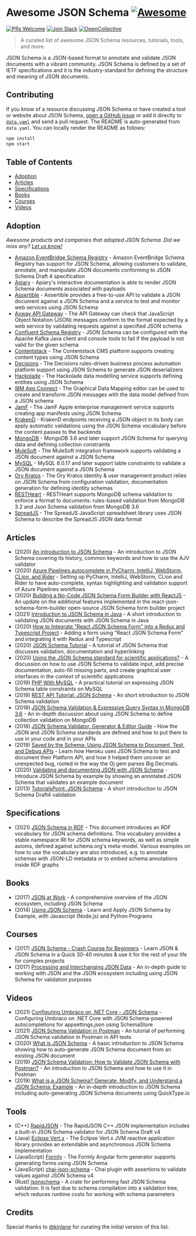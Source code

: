 <!-- ATTENTION! This file is auto-generated. Do not edit this file directly.
Instead, edit `data.yaml` and re-generate this file as per the README's
instructions -->

# Awesome JSON Schema [![Awesome](https://cdn.rawgit.com/sindresorhus/awesome/d7305f38d29fed78fa85652e3a63e154dd8e8829/media/badge.svg)](https://github.com/sindresorhus/awesome)

[![PRs Welcome](https://img.shields.io/badge/PRs-welcome-brightgreen.svg?style=flat-square)](http://makeapullrequest.com)
[![Join Slack](https://img.shields.io/badge/Slack-Join%20Slack-blue.svg?style=flat-square)](https://json-schema.slack.com)
[![OpenCollective](https://img.shields.io/opencollective/all/json-schema?label=OpenCollective&style=flat-square)](https://opencollective.com/json-schema)

> A curated list of awesome JSON Schema resources, tutorials, tools, and more.

JSON Schema is a JSON-based format to annotate and validate JSON documents with
a vibrant community. JSON Schema is defined by a set of IETF specifications and
it is the industry-standard for defining the structure and meaning of JSON
documents.

## Contributing

If you know of a resource discussing JSON Schema or have created a tool or
website about JSON Schema, [open a GitHub
issue](https://github.com/jviotti/awesome-jsonschema/issues/new?assignees=&labels=awesome-link&template=link.md&title=)
or add it directly to
[`data.yaml`](https://github.com/jviotti/awesome-jsonschema/blob/master/data.yaml)
and send a pull request. The README is auto-generated from `data.yaml`. You can
locally render the README as follows:

```sh
npm install
npm start
```

## Table of Contents

- [Adoption](#adoption)
- [Articles](#articles)
- [Specifications](#specifications)
- [Books](#books)
- [Courses](#courses)
- [Videos](#videos)

## Adoption

*Awesome products and companies that adopted JSON Schema. Did we miss any? [Let
us
know!](https://github.com/jviotti/awesome-jsonschema/issues/new?assignees=&labels=awesome-link&template=link.md&title=)*

- [Amazon EventBridge Schema Registry](https://aws.amazon.com/about-aws/whats-new/2020/09/amazon-eventbridge-schema-registry-announces-support-for-json-schema/) - Amazon EventBridge Schema Registry has support for JSON Schema, allowing customers to validate, annotate, and manipulate JSON documents conforming to JSON Schema Draft 4 specification
- [Apiary](https://help.apiary.io/api_101/json-schema/) - Apiary&#x27;s interactive documentation is able to render JSON Schema documents associated with payloads
- [Assertible](https://assertible.com/json-schema-validation) - Assertible provides a free-to-use API to validate a JSON document against a JSON Schema and a service to test and monitor web services using JSON Schema
- [Axway API Gateway](https://docs.axway.com/bundle/APIGateway_762_PolicyDevFilterReference_allOS_en_HTML5/page/Content/PolicyDevTopics/content_schema_json.htm) - The API Gateway can check that JavaScript Object Notation (JSON) messages conform to the format expected by a web service by validating requests against a specified JSON schema
- [Confluent Schema Registry](https://docs.confluent.io/platform/current/schema-registry/serdes-develop/serdes-json.html) - JSON Schema can be configured with the Apache Kafka Java client and console tools to fail if the payload is not valid for the given schema
- [Contentstack](https://www.contentstack.com/docs/developers/create-content-types/json-schema-for-creating-a-content-type/) - The Contentstack CMS platform supports creating content types using JSON Schema
- [Decisions](https://documentation.decisions.com/docs/create-types-json-schema) - The Decisions rules-driven business process automation platform support using JSON Schema to generate JSON deserializers
- [Hackolade](https://hackolade.com/help/JSONSchema.html) - The Hackolade data modelling service supports defining entities using JSON Schema
- [IBM App Connect](https://www.ibm.com/docs/en/app-connect/11.0.0?topic=schema-json-requirements-message-maps) - The Graphical Data Mapping editor can be used to create and transform JSON messages with the data model defined from a JSON schema
- [JamF](https://docs.jamf.com/technical-papers/jamf-pro/json-schema/10.26.0/Understanding_the_Structure_of_a_JSON_Schema_Manifest.html) - The JamF Apple enterprise management service supports creating app manifests using JSON Schema
- [KrakenD](https://www.krakend.io/docs/endpoints/json-schema/) - KrakenD endpoints receiving a JSON object in its body can apply automatic validations using the JSON Schema vocabulary before the content passes to the backends
- [MongoDB](https://docs.mongodb.com/manual/reference/operator/query/jsonSchema/) - MongoDB 3.6 and later support JSON Schema for querying data and defining collection constraints
- [MuleSoft](https://docs.mulesoft.com/json-module/2.1/json-schema-validation) - The MuleSoft integration framework supports validating a JSON document against a JSON Schema
- [MySQL](https://dev.mysql.com/doc/refman/8.0/en/json-validation-functions.html) - MySQL 8.0.17 and later support table constraints to validate a JSON document against a JSON Schema
- [Ory Kratos](https://www.ory.sh/kratos/docs/reference/json-schema-json-paths/) - The Ory Kratos identity &amp; user management product relies on JSON Schema from configuration validation, documentation generation for defining identity schemas
- [RESTHeart](https://restheart.org/docs/json-schema-validation/) - RESTHeart supports MongoDB schema validation to enforce a format to documents: rules-based validation from MongoDB 3.2 and Json Schema validation from MongoDB 3.6
- [SpreadJS](https://www.grapecity.com/spreadjs/docs/v13/online/jsonschema.html) - The SpreadJS JavaScript spreadsheet library uses JSON Schema to describe the SpreadJS JSON data format

## Articles

- (2020) [An introduction to JSON Schema](https://medium.com/swlh/an-introduction-to-json-schema-8eaea643fcda) - An introduction to JSON Schema covering its history, common keywords and how to use the AJV validator
- (2020) [Azure Pipelines autocomplete in PyCharm, IntelliJ, WebStorm, CLion, and Rider](https://tonybaloney.github.io/posts/azure-pipelines-autocomplete-in-pycharm.html) - Setting up PyCharm, IntelliJ, WebStorm, CLion and Rider to have auto-complete, syntax highlighting and validation support of Azure Pipelines workflows
- (2020) [Building a No-Code JSON Schema Form Builder with ReactJS](https://www.ginkgobioworks.com/2020/10/08/building-a-no-code-json-schema-form-builder/) - An update on the additional features implemented in the react-json-schema-form-builder open-source JSON Schema form builder project
- (2021) [Introduction to JSON Schema in Java](https://www.baeldung.com/introduction-to-json-schema-in-java) - A short introduction to validating JSON documents with JSON Schema in Java
- (2020) [How to Integrate &quot;React JSON Schema Form&quot; into a Redux and Typescript Project](https://www.xtivia.com/blog/how-to-integrate-react-json-schema-form-into-a-redux-and-typescript-project/) - Adding a form using &quot;React JSON Schema Form&quot; and integrating it with Redux and Typescript
- (2020) [JSON Schema Tutorial](https://www.w3resource.com/JSON/JSON-Schema.php) - A tutorial of JSON Schema that discusses validation, documentation and hyperlinking
- (2020) [Using the JSON Schema standard for scientific applications?](https://cerfacs.fr/coop/json-schema-for-sci-apps) - A discussion on how to use JSON Schema to validate input, add precise documentation, auto-fill missing parts, and create graphical user interfaces in the context of scientific applications
- (2019) [PHP With MySQL](https://elephantdolphin.blogspot.com/2019/07/json-schema-validation-with-mysql-8017.html) - A practical tutorial on expressing JSON Schema table constraints on MySQL
- (2019) [REST API Tutorial: JSON Schema](https://restfulapi.net/json-schema/) - An short introduction to JSON Schema validation
- (2018) [JSON Schema Validation &amp; Expressive Query Syntax in MongoDB 3.6](https://www.sitepoint.com/json-schema-validation-expressive-query-syntax-in-mongodb-3-6/) - An in-depth discussion about using JSON Schema to define collection validation on MongoDB
- (2018) [JSON Schema Validator, Generator &amp; Editor Guide](https://stoplight.io/json-guide/) - How the JSON and JSON Schema standards are defined and how to put them to use in your code and in your APIs
- (2019) [Saved by the Schema: Using JSON Schema to Document, Test, and Debug APIs](https://blog.heroku.com/json-schema-document-debug-apis) - Learn how Heroku uses JSON Schema to test and document their Platform API, and how it helped them uncover an unexpected bug, rooted in the way the Oj gem parses Big Decimals.
- (2020) [Validating and documenting JSON with JSON Schema](https://www.mscharhag.com/api-design/json-schema) - Introduce JSON Schema by example by showing an annotated JSON Schema that validates an example document
- (2013) [TutorialsPoint: JSON Schema](https://www.tutorialspoint.com/json/json_schema.htm) - A short introduction to JSON Schema Draft4 validation

## Specifications

- (2021) [JSON Schema in RDF](https://www.w3.org/2019/wot/json-schema) - This document introduces an RDF vocabulary for JSON schema definitions. This vocabulary provides a stable namespace IRI for JSON schema keywords, as well as simple axioms, defined against schema.org&#x27;s meta-model. Various examples on how to use the vocabulary are also introduced, e.g. to annotate schemas with JSON-LD metadata or to embed schema annotations inside RDF graphs

## Books

- (2017) [JSON at Work](https://www.oreilly.com/library/view/json-at-work/9781491982389/) - A comprehensive overview of the JSON ecosystem, including JSON Schema
- (2014) [Using JSON Schema](https://books.apple.com/us/book/using-json-schema/id903248630) - Learn and Apply JSON Schema by Example, with Javascript (Node.js) and Python Programs

## Courses

- (2017) [JSON Schema - Crash Course for Beginners](https://www.udemy.com/course/json-schema-crash-course-for-beginners/) - Learn JSON &amp; JSON Schema in a Quick 30-40 minutes &amp; use it for the rest of your life for complex projects
- (2017) [Processing and Interchanging JSON Data](https://www.linkedin.com/learning/processing-and-interchanging-json-data) - An in-depth guide to working with JSON and the JSON ecosystem including using JSON Schema for validation purposes

## Videos

- (2021) [Configuring Umbraco on .NET Core - JSON Schema](https://www.youtube.com/watch?v=rpUg-oySw8g) - Configuring Umbraco on .NET Core with JSON Schema-powered autocompletions for appsettings.json using SchemaStore
- (2021) [JSON Schema Validation in Postman](https://www.youtube.com/watch?v=8BfshV5n6ac) - An tutorial of performing JSON Schema validation in Postman in API tests
- (2020) [What is JSON Schema](https://www.youtube.com/watch?v=kK-_gL7Vsc0) - A basic introduction to JSON Schema showing how to auto-generate JSON Schema document from an existing JSON document
- (2019) [JSON Schema Validation: How to Validate JSON Schema with Postman?](https://www.youtube.com/watch?v=X072eKtOIio) - An introduction to JSON Schema and how to use it in Postman
- (2019) [What is a JSON Schema? Generate, Modify, and Understand a JSON Schema: Example](https://www.youtube.com/watch?v=hGXxXyJmaUo) - An in-depth introduction to JSON Schema including auto-generating JSON Schema documents using QuickType.io

## Tools

- (C++) [RapidJSON](https://rapidjson.org/md_doc_schema.html) - The RapidJSON C++ JSON implementation includes a built-in JSON Schema validator for JSON Schema Draft v4
- (Java) [Eclipse Vert.x](https://vertx.io/docs/vertx-json-schema/java/) - The Eclipse Vert.x JVM reactive application library provides an extendable and asynchronous JSON Schema implementation
- (JavaScript) [Formly](https://formly.dev) - The Formly Angular form generator supports generating forms using JSON Schema
- (JavaScript) [chai-json-schema](https://www.chaijs.com/plugins/chai-json-schema/) - Chai plugin with assertions to validate values against JSON Schema v4
- (Rust) [jsonschema](https://docs.rs/jsonschema/0.8.0/jsonschema/) - A crate for performing fast JSON Schema validation. It is fast due to schema compilation into a validation tree, which reduces runtime costs for working with schema parameters

## Credits

Special thanks to [@kinlane](https://github.com/kinlane) for curating the
initial version of this list.
